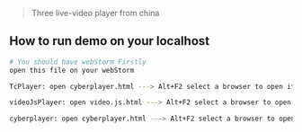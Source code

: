 > Three live-video player from china

## How to run demo on your localhost

``` bash
# You should have webStorm Firstly
open this file on your webStorm

TcPlayer: open cyberplayer.html ---> Alt+F2 select a browser to open it

videoJsPlayer: open video.js.html ---> Alt+F2 select a browser to open it

cyberplayer: open cyberplayer.html ---> Alt+F2 select a browser to open it
